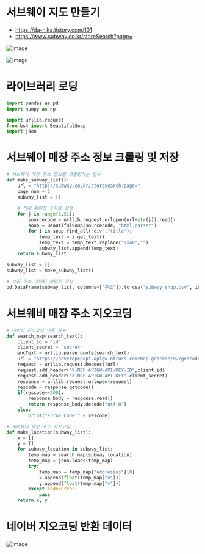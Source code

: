 # 서브웨이 지도 만들기
- https://da-nika.tistory.com/101
- https://www.subway.co.kr/storeSearch?page=

![image](https://user-images.githubusercontent.com/102650331/169444982-0adf3e0e-d8dc-4496-87cf-d19d5924ef2a.png)

![image](https://user-images.githubusercontent.com/102650331/169445043-c0c16169-95d0-4d1f-881d-e551a2c08d5e.png)


# 라이브러리 로딩
```python
import pandas as pd
import numpy as np

import urllib.request
from bs4 import BeautifulSoup
import json

```

# 서브웨이 매장 주소 정보 크롤링 및 저장
```python
# 서브웨이 매장 주소 정보를 크롤링하는 함수
def make_subway_list():
    url = "http://subway.co.kr/storeSearch?page="
    page_num = 1
    subway_list = []
    
    # 전체 페이징 숫자를 설정
    for j in range(1,51):
        sourcecode = urllib.request.urlopen(url+str(j)).read()
        soup = BeautifulSoup(sourcecode, "html.parser")
        for i in soup.find_all("div","title"):
            temp_text = i.get_text()
            temp_text = temp_text.replace("\xa0","")
            subway_list.append(temp_text)
    return subway_list

subway_list = []
subway_list = make_subway_list()

# 수집 주소 데이터 파일로 저장
pd.DataFrame(subway_list, columns=["주소"]).to_csv("subway_shop.csv", index_label="일련번호")

```

# 서브웨비 매장 주소 지오코딩
```python
# 네이버 지오코딩 연동 함수
def search_map(search_text):
    client_id = "id"
    client_secret = "secret"
    encText = urllib.parse.quote(search_text)
    url = "https://naveropenapi.apigw.ntruss.com/map-geocode/v2/geocode?query="+encText
    request = urllib.request.Request(url)
    request.add_header("X-NCP-APIGW-API-KEY-ID",client_id)
    request.add_header("X-NCP-APIGW-API-KEY",client_secret)
    response = urllib.request.urlopen(request)
    rescode = response.getcode()
    if(rescode==200):
        response_body = response.read()
        return response_body.decode("utf-8")
    else:
        print("Error Code:" + rescode)


```

```python
# 서버웨이 매장 주소 지오코딩
def make_location(subway_list):
    x = []
    y = []
    for subway_location in subway_list:
        temp_map = search_map(subway_location)
        temp_map = json.loads(temp_map)
        try:
            temp_map = temp_map["addresses"][0]
            x.append(float(temp_map["x"]))
            y.append(float(temp_map["y"]))
        except IndexError:
            pass
    return x, y

```


# 네이버 지오코딩 반환 데이터
![image](https://user-images.githubusercontent.com/102650331/169445269-391c1ade-67a0-4cc8-aa31-de76d930864e.png)


